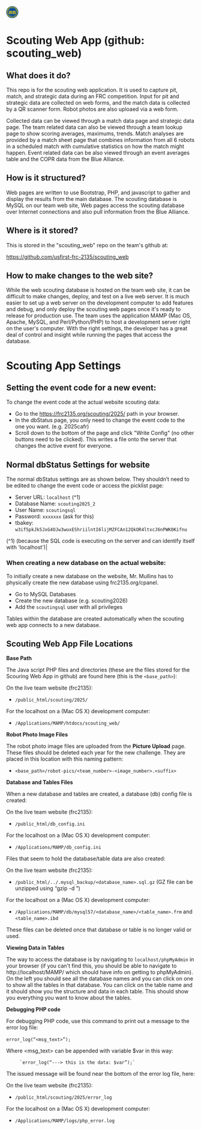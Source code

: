 
<picture>
 <source media="(prefers-color-scheme: dark)" srcset="YOUR-DARKMODE-IMAGE">
 <source media="(prefers-color-scheme: light)" srcset="YOUR-LIGHTMODE-IMAGE">
 <img alt="fav-icon" src="./images/favicon-32x32.png">
</picture>

# Scouting Web App (github: scouting_web)

## What does it do?

This repo is for the scouting web application. It is used to capture pit, match, and strategic data during an FRC competition. Input for pit and strategic data are collected on web forms, and the match data is collected by a QR scanner form. Robot photos are also uploaed via a web form.

Collected data can be viewed through a match data page and strategic data page. The team related data can also be viewed through a team lookup page to show scoring averages, maximums, trends. Match analyses are provided by a match sheet page that combines information from all 6 robots in a scheduled match with cumulative statistics on how the match might happen. Event related data can be also viewed through an event averages table and the COPR data from the Blue Alliance. 

## How is it structured?

Web pages are written to use Bootstrap, PHP, and javascript to gather and display the results from the main database. The scouting database is MySQL on our team web site, Web pages access the scouting database over Internet connections and also pull information from the Blue Alliance.

## Where is it stored?

This  is stored in the "scouting_web" repo on the team's github at:

https://github.com/usfirst-frc-2135/scouting_web

## How to make changes to the web site?

While the web scouting database is hosted on the team web site, it can be difficult to make changes, deploy, and test on a live web server. It is much easier to set up a web server on the development computer to add features and debug, and only deploy the scouting web pages once it's ready to release for production use. The team uses the application MAMP (Mac OS, Apache, MySQL, and Perl/Python/PHP) to host a development server right on the user's computer. With the right settings, the developer has a great deal of control and insight while running the pages that access the database.

# Scouting App Settings

## Setting the event code for a new event:

To change the event code at the actual website scouting data: 
- Go to the https://frc2135.org/scouting/2025/ path in your browser.
- In the dbStatus page, you only need to change the event code to the one you want. (e.g. 2025cafr)
- Scroll down to the bottom of the page and click "Write Config" (no other buttons need to be clicked). This writes a file onto the server that changes the active event for everyone.

## Normal dbStatus Settings for website

The normal dbStatus settings are as shown below. They shouldn’t need to be edited to change the event code or access the picklist page:
 
- Server URL:  `localhost` (^1)
- Database Name:  `scouting2025_2`
- User Name:  `scoutingsql`
- Password:  `xxxxxxx` (ask for this) 
- tbakey:  `w3if5pkJk5JxG4OJw3wuxEShriilntI6lijMZFCAn12QkOR4ltxcJ6nPWK0Kifnu`


(^1) (because the SQL code is executing on the server and can identify itself with 'localhost')| 


### When creating a new database on the actual website:

To initially create a new database on the website, Mr. Mullins has to physically create the new database using frc2135.org/cpanel.

- Go to MySQL Databases
- Create the new database (e.g. scouting2026)
- Add the `scoutingsql` user with all privileges

Tables within the database are created automatically when the scouting web app connects to a new database.

## Scouting Web App File Locations

__Base Path__

The Java script PHP files and directories (these are the files stored for the Scouring Web App in github) are found here (this is the `<base_path>`):

On the live team website (frc2135):
- `/public_html/scouting/2025/`

For the localhost on a (Mac OS X) development computer:
- `/Applications/MAMP/htdocs/scouting_web/`

__Robot Photo Image Files__

The robot photo image files are uploaded from the __Picture Upload__ page. These files should be deleted each year for the new challenge. They are placed in this location with this naming pattern:

- `<base_path>/robot-pics/<team_number>-<image_number>.<suffix>` 

__Database and Tables Files__

When a new database and tables are created, a database (db) config file is created:  

On the live team website (frc2135):
 - `/public_html/db_config.ini`
  
For the localhost on a (Mac OS X) development computer:
 - `/Applications/MAMP/db_config.ini`

Files that seem to hold the database/table data are also created:

On the live team website (frc2135):
 - `/public_html/../.mysql_backup/<database_name>.sql.gz`
(GZ file can be unzipped using “gzip -d <file>”)

For the localhost on a (Mac OS X) development computer:
 - `/Applications/MAMP/db/mysql57/<database_name>/<table_name>.frm` and `<table_name>.ibd`

These files can be deleted once that database or table is no longer valid or used.

__Viewing Data in Tables__

The way to access the database is by navigating to `localhost/phpMyAdmin` in your browser (if you can't find this, you should be able to navigate to http://localhost/MAMP/ which should have info on getting to phpMyAdmin). On the left you should see all the database names and you can click on one to show all the tables in that database. You can click on the table name and it should show you the structure and data in each table. This should show you everything you want to know about the tables.

__Debugging PHP code__

For debugging PHP code, use this command to print out a message to the error log file:

`error_log(“<msg_text>”);`

Where <msg_text> can be appended with variable $var in this way:<br>

         `error_log(“---> this is the data: $var”);`

The issued message will be found near the bottom of the error log file, here:

On the live team website (frc2135):
- `/public_html/scouting/2025/error_log`

For the localhost on a (Mac OS X) development computer:
- `/Applications/MAMP/logs/php_error.log`
